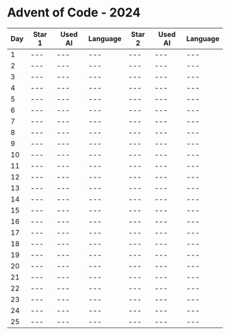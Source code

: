 # Advent of Code - 2024

| Day | Star 1 | Used AI | Language | Star 2 | Used AI | Language |
|-----|--------|---------|----------|--------|---------|----------|
| 1   | ---    | ---     | ---      | ---    | ---     | ---      |
| 2   | ---    | ---     | ---      | ---    | ---     | ---      |
| 3   | ---    | ---     | ---      | ---    | ---     | ---      |
| 4   | ---    | ---     | ---      | ---    | ---     | ---      |
| 5   | ---    | ---     | ---      | ---    | ---     | ---      |
| 6   | ---    | ---     | ---      | ---    | ---     | ---      |
| 7   | ---    | ---     | ---      | ---    | ---     | ---      |
| 8   | ---    | ---     | ---      | ---    | ---     | ---      |
| 9   | ---    | ---     | ---      | ---    | ---     | ---      |
| 10  | ---    | ---     | ---      | ---    | ---     | ---      |
| 11  | ---    | ---     | ---      | ---    | ---     | ---      |
| 12  | ---    | ---     | ---      | ---    | ---     | ---      |
| 13  | ---    | ---     | ---      | ---    | ---     | ---      |
| 14  | ---    | ---     | ---      | ---    | ---     | ---      |
| 15  | ---    | ---     | ---      | ---    | ---     | ---      |
| 16  | ---    | ---     | ---      | ---    | ---     | ---      |
| 17  | ---    | ---     | ---      | ---    | ---     | ---      |
| 18  | ---    | ---     | ---      | ---    | ---     | ---      |
| 19  | ---    | ---     | ---      | ---    | ---     | ---      |
| 20  | ---    | ---     | ---      | ---    | ---     | ---      |
| 21  | ---    | ---     | ---      | ---    | ---     | ---      |
| 22  | ---    | ---     | ---      | ---    | ---     | ---      |
| 23  | ---    | ---     | ---      | ---    | ---     | ---      |
| 24  | ---    | ---     | ---      | ---    | ---     | ---      |
| 25  | ---    | ---     | ---      | ---    | ---     | ---      |
